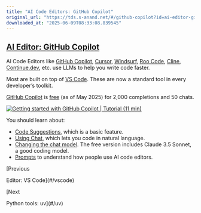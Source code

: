 ```yaml
---
title: "AI Code Editors: GitHub Copilot"
original_url: "https://tds.s-anand.net/#/github-copilot?id=ai-editor-github-copilot"
downloaded_at: "2025-06-09T08:33:08.839545"
---
```


[AI Editor: GitHub Copilot](#/github-copilot?id=ai-editor-github-copilot)
-------------------------------------------------------------------------

AI Code Editors like [GitHub Copilot](https://github.com/features/copilot), [Cursor](https://www.cursor.com/), [Windsurf](http://windsurf.com/), [Roo Code](https://roocode.com/), [Cline](https://cline.bot/), [Continue.dev](https://www.continue.dev/), etc. use LLMs to help you write code faster.

Most are built on top of [VS Code](#/vscode). These are now a standard tool in every developer’s toolkit.

[GitHub Copilot](https://github.com/features/copilot) is [free](https://github.com/features/copilot/plans) (as of May 2025) for 2,000 completions and 50 chats.

[![Getting started with GitHub Copilot | Tutorial (11 min)](https://i.ytimg.com/vi_webp/n0NlxUyA7FI/sddefault.webp)](https://youtu.be/n0NlxUyA7FI)

You should learn about:

* [Code Suggestions](https://docs.github.com/en/enterprise-cloud@latest/copilot/using-github-copilot/using-github-copilot-code-suggestions-in-your-editor), which is a basic feature.
* [Using Chat](https://docs.github.com/en/copilot/github-copilot-chat/using-github-copilot-chat-in-your-ide), which lets you code in natural language.
* [Changing the chat model](https://docs.github.com/en/copilot/using-github-copilot/ai-models/changing-the-ai-model-for-copilot-chat). The free version includes Claude 3.5 Sonnet, a good coding model.
* [Prompts](https://docs.github.com/en/copilot/copilot-chat-cookbook) to understand how people use AI code editors.

[Previous

Editor: VS Code](#/vscode)

[Next

Python tools: uv](#/uv)